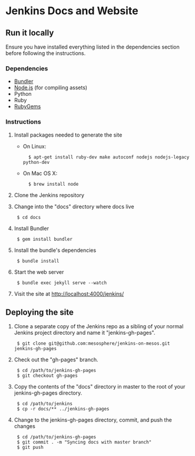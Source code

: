 # Jenkins Docs and Website

## Run it locally

Ensure you have installed everything listed in the dependencies section before
following the instructions.

### Dependencies

* [Bundler](http://bundler.io/)
* [Node.js](http://nodejs.org/) (for compiling assets)
* Python
* Ruby
* [RubyGems](https://rubygems.org/)

### Instructions

1. Install packages needed to generate the site

    * On Linux:

            $ apt-get install ruby-dev make autoconf nodejs nodejs-legacy python-dev
    * On Mac OS X:
    
            $ brew install node

2. Clone the Jenkins repository

3. Change into the "docs" directory where docs live

        $ cd docs

4. Install Bundler

        $ gem install bundler

5. Install the bundle's dependencies

        $ bundle install

6. Start the web server

        $ bundle exec jekyll serve --watch

7. Visit the site at
   [http://localhost:4000/jenkins/](http://localhost:4000/jenkins/)

## Deploying the site

1. Clone a separate copy of the Jenkins repo as a sibling of your normal
   Jenkins project directory and name it "jenkins-gh-pages".

        $ git clone git@github.com:mesosphere/jenkins-on-mesos.git jenkins-gh-pages

2. Check out the "gh-pages" branch.

        $ cd /path/to/jenkins-gh-pages
        $ git checkout gh-pages

3. Copy the contents of the "docs" directory in master to the root of your
   jenkins-gh-pages directory.

        $ cd /path/to/jenkins
        $ cp -r docs/** ../jenkins-gh-pages

4. Change to the jenkins-gh-pages directory, commit, and push the changes

        $ cd /path/to/jenkins-gh-pages
        $ git commit . -m "Syncing docs with master branch"
        $ git push

